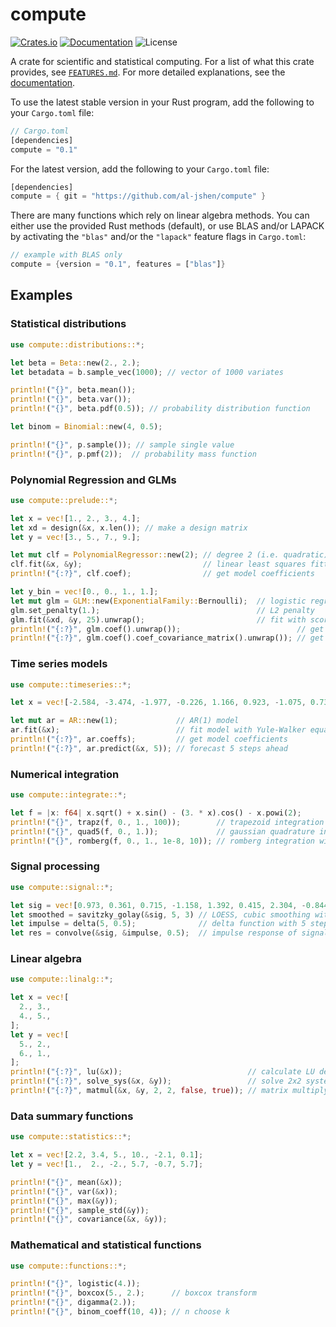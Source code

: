 # compute

<!-- [![Build Status](https://travis-ci.org/al-jshen/compute.svg?branch=master)](https://travis-ci.org/al-jshen/compute) -->

[![Crates.io](https://img.shields.io/crates/v/compute)](https://crates.io/crates/compute)
[![Documentation](https://docs.rs/compute/badge.svg)](https://docs.rs/compute)
![License](https://img.shields.io/github/license/al-jshen/compute)

A crate for scientific and statistical computing. For a list of what this crate provides, see [`FEATURES.md`](FEATURES.md). For more detailed explanations, see the [documentation](https://docs.rs/compute).

To use the latest stable version in your Rust program, add the following to your `Cargo.toml` file:

```rust
// Cargo.toml
[dependencies]
compute = "0.1"
```

For the latest version, add the following to your `Cargo.toml` file:
```rust
[dependencies]
compute = { git = "https://github.com/al-jshen/compute" }
```

There are many functions which rely on linear algebra methods. You can either use the provided Rust methods (default), or use BLAS and/or LAPACK by activating the `"blas"` and/or the `"lapack"` feature flags in `Cargo.toml`:

```rust
// example with BLAS only
compute = {version = "0.1", features = ["blas"]}
```

## Examples

### Statistical distributions

```rust
use compute::distributions::*;

let beta = Beta::new(2., 2.);
let betadata = b.sample_vec(1000); // vector of 1000 variates

println!("{}", beta.mean());
println!("{}", beta.var());
println!("{}", beta.pdf(0.5)); // probability distribution function

let binom = Binomial::new(4, 0.5);

println!("{}", p.sample()); // sample single value
println!("{}", p.pmf(2));  // probability mass function
```

### Polynomial Regression and GLMs

```rust
use compute::prelude::*;

let x = vec![1., 2., 3., 4.];
let xd = design(&x, x.len()); // make a design matrix
let y = vec![3., 5., 7., 9.];

let mut clf = PolynomialRegressor::new(2); // degree 2 (i.e. quadratic)
clf.fit(&x, &y);                           // linear least squares fitting
println!("{:?}", clf.coef);                // get model coefficients

let y_bin = vec![0., 0., 1., 1.];
let mut glm = GLM::new(ExponentialFamily::Bernoulli);  // logistic regression
glm.set_penalty(1.);                                   // L2 penalty
glm.fit(&xd, &y, 25).unwrap();                         // fit with scoring algorithm (MLE), cap iterations at 25
println!("{:?}", glm.coef().unwrap());                          // get estimated coefficients
println!("{:?}", glm.coef().coef_covariance_matrix().unwrap()); // get covariance matrix for estimated coefficients
```

### Time series models

```rust
use compute::timeseries::*;

let x = vec![-2.584, -3.474, -1.977, -0.226, 1.166, 0.923, -1.075, 0.732, 0.959];

let mut ar = AR::new(1);             // AR(1) model
ar.fit(&x);                          // fit model with Yule-Walker equations
println!("{:?}", ar.coeffs);         // get model coefficients
println!("{:?}", ar.predict(&x, 5)); // forecast 5 steps ahead
```

### Numerical integration

```rust
use compute::integrate::*;

let f = |x: f64| x.sqrt() + x.sin() - (3. * x).cos() - x.powi(2);
println!("{}", trapz(f, 0., 1., 100));        // trapezoid integration with 100 segments
println!("{}", quad5(f, 0., 1.));             // gaussian quadrature integration
println!("{}", romberg(f, 0., 1., 1e-8, 10)); // romberg integration with tolerance and max steps
```

### Signal processing

```rust
use compute::signal::*;

let sig = vec![0.973, 0.361, 0.715, -1.158, 1.392, 0.415, 2.304, -0.844, 0.805, 0.242];
let smoothed = savitzky_golay(&sig, 5, 3) // LOESS, cubic smoothing with 5 points
let impulse = delta(5, 0.5);              // delta function with 5 steps and dt = 0.5
let res = convolve(&sig, &impulse, 0.5);  // impulse response of signal
```

### Linear algebra

```rust
use compute::linalg::*;

let x = vec![
  2., 3.,
  4., 5.,
];
let y = vec![
  5., 2.,
  6., 1.,
];
println!("{:?}", lu(&x));                            // calculate LU decomposition for x
println!("{:?}", solve_sys(&x, &y));                 // solve 2x2 system of equations (each column of y is a system)
println!("{:?}", matmul(&x, &y, 2, 2, false, true)); // matrix multiply, transposing y
```

### Data summary functions

```rust
use compute::statistics::*;

let x = vec![2.2, 3.4, 5., 10., -2.1, 0.1];
let y = vec![1.,  2., -2., 5.7, -0.7, 5.7];

println!("{}", mean(&x));
println!("{}", var(&x));
println!("{}", max(&y));
println!("{}", sample_std(&y));
println!("{}", covariance(&x, &y));
```

### Mathematical and statistical functions

```rust
use compute::functions::*;

println!("{}", logistic(4.));
println!("{}", boxcox(5., 2.);      // boxcox transform
println!("{}", digamma(2.));
println!("{}", binom_coeff(10, 4)); // n choose k
```
